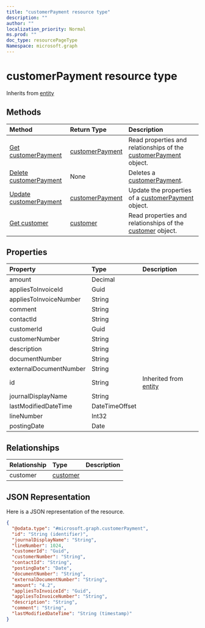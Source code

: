 ```yaml
---
title: "customerPayment resource type"
description: ""
author: ""
localization_priority: Normal
ms.prod: ""
doc_type: resourcePageType
Namespace: microsoft.graph
---
```



# customerPayment resource type




Inherits from [entity](../resources/entity.md)

## Methods
|Method|Return Type|Description|
|:---|:---|:---|
|[Get customerPayment](../api/customerpayment-get.md)|[customerPayment](../resources/customerPayment.md)|Read properties and relationships of the [customerPayment](../resources/customerpayment.md) object.|
|[Delete customerPayment](../api/customerpayment-delete.md)|None|Deletes a [customerPayment](../resources/customerpayment.md).|
|[Update customerPayment](../api/customerpayment-update.md)|[customerPayment](../resources/customerPayment.md)|Update the properties of a [customerPayment](../resources/customerpayment.md) object.|
|[Get customer](../api/customer-get.md)|[customer](../resources/customer.md)|Read properties and relationships of the [customer](../resources/customer.md) object.|

## Properties
|Property|Type|Description|
|:---|:---|:---|
|amount|Decimal||
|appliesToInvoiceId|Guid||
|appliesToInvoiceNumber|String||
|comment|String||
|contactId|String||
|customerId|Guid||
|customerNumber|String||
|description|String||
|documentNumber|String||
|externalDocumentNumber|String||
|id|String| Inherited from [entity](../resources/entity.md)|
|journalDisplayName|String||
|lastModifiedDateTime|DateTimeOffset||
|lineNumber|Int32||
|postingDate|Date||

## Relationships
|Relationship|Type|Description|
|:---|:---|:---|
|customer|[customer](../resources/customer.md)||

## JSON Representation
Here is a JSON representation of the resource.
<!-- {
  "blockType": "resource",
  "keyProperty": "id",
  "@odata.type": "microsoft.graph.customerPayment",
  "baseType": "microsoft.graph.entity",
  "openType": false
}
-->
``` json
{
  "@odata.type": "#microsoft.graph.customerPayment",
  "id": "String (identifier)",
  "journalDisplayName": "String",
  "lineNumber": 1024,
  "customerId": "Guid",
  "customerNumber": "String",
  "contactId": "String",
  "postingDate": "Date",
  "documentNumber": "String",
  "externalDocumentNumber": "String",
  "amount": "4.2",
  "appliesToInvoiceId": "Guid",
  "appliesToInvoiceNumber": "String",
  "description": "String",
  "comment": "String",
  "lastModifiedDateTime": "String (timestamp)"
}
```


